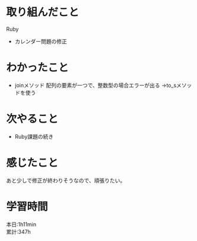 # 取り組んだこと       
Ruby
- カレンダー問題の修正
# わかったこと
- joinメソッド
  配列の要素が一つで、整数型の場合エラーが出る
  →to_sメソッドを使う
# 次やること
- Ruby課題の続き
# 感じたこと
あと少しで修正が終わりそうなので、頑張りたい。
# 学習時間  
本日:1h11min  
累計:347h
